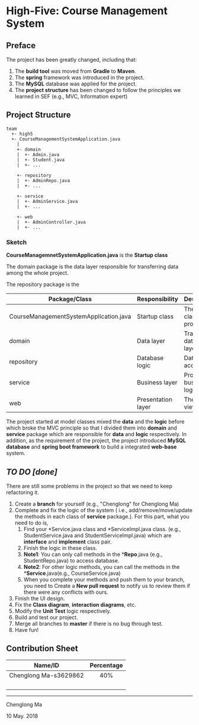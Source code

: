 # High-Five: Course Management System

## Preface

The project has been greatly changed, including that:

1. The **build tool** was moved from **Gradle** to **Maven**.
2. The **spring** framework was introduced in the project.
3. The **MySQL** database was applied for the project.
4. The **project structure** has been changed to follow the principles we learned in SEF (e.g., MVC, Information expert)

## Project Structure

    team
      +- high5
      +- CourseManagementSystemApplication.java
        | 
        +- domain 
        |  +- Admin.java
        |  +- Student.java
        |  +- ...
      
        +- repository 
        |  +- AdminRepo.java
        |  +- ...
      
        +- service
        |  +- AdminService.java
        |  +- ...
     
        +- web     
        |  +- AdminController.java
        |  +- ...

### Sketch

**CourseManagemnetSystemApplication.java** is the **Startup class**

The domain package is the data layer responsible for transferring data among the whole project.

The repository package is the 

| Package/Class                          | **Responsibility** | Description                     |
| -------------------------------------- | :----------------- | :------------------------------ |
| CourseManagementSystemApplication.java | Startup class      | The launch class of the project |
| domain                                 | Data layer         | Transferring data among layers  |
| repository                             | Database logic     | Database access                 |
| service                                | Business layer     | Process business logic          |
| web                                    | Presentation layer | The views/UI                    |

The project started at model classes mixed the **data** and the **logic** before which broke the MVC principle so that I divided them into **domain** and **service** package which are responsible for **data** and **logic** respectively. In addition, as the requirement of the project, the project introduced **MySQL database** and **spring boot framework** to build a integrated **web-base** system.

## *TO DO [done]*

There are still some problems in the project so that we need to keep refactoring it.

1. Create a **branch** for yourself (e.g., "Chenglong" for Chenglong Ma)
2. Complete and fix the logic of the system ( i.e., add/remove/move/update the methods in each class of **service** package.). For this part, what you need to do is,
   1. Find your *Service.java class and *ServiceImpl.java class. (e.g., StudentService.java and StudentServiceImpl.java) which are **interface** and **implement** class pair.
   2. Finish the logic in these class.
   3. **Note1**: You can only call methods in the ***Repo**.java (e.g., StudentRepo.java) to access database.
   4. **Note2**: For other logic methods, you can call the methods in the ***Service**.java(e.g., CourseService.java)
   5. When you complete your methods and push them to your branch, you need to Create a **New pull request** to notify us to review them if there were any conflicts with ours.
3. Finish the UI design.
4. Fix the **Class diagram**, **interaction diagrams**, etc.
5. Modify the **Unit Test** logic respectively.
6. Build and test our project.
7. Merge all branches to **master** if there is no bug through test.
8. Have fun!

## Contribution Sheet

|        Name/ID        | Percentage |
| :-------------------: | :--------: |
| Chenglong Ma-s3629862 |    40%     |
|                       |            |
|                       |            |
|                       |            |
|                       |            |



------------------------------------------------------------------

Chenglong Ma

10 May. 2018
